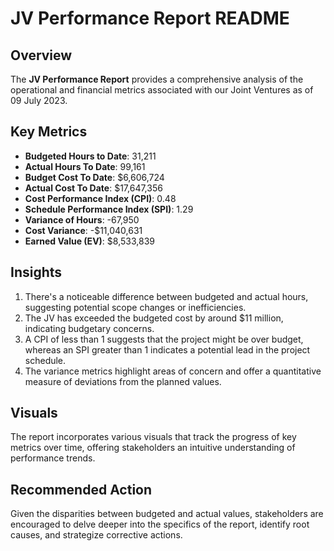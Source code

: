 
# JV Performance Report README

## Overview
The **JV Performance Report** provides a comprehensive analysis of the operational and financial metrics associated with our Joint Ventures as of 09 July 2023.

## Key Metrics
- **Budgeted Hours to Date**: 31,211
- **Actual Hours To Date**: 99,161
- **Budget Cost To Date**: $6,606,724
- **Actual Cost To Date**: $17,647,356
- **Cost Performance Index (CPI)**: 0.48
- **Schedule Performance Index (SPI)**: 1.29
- **Variance of Hours**: -67,950
- **Cost Variance**: -$11,040,631
- **Earned Value (EV)**: $8,533,839

## Insights
1. There's a noticeable difference between budgeted and actual hours, suggesting potential scope changes or inefficiencies.
2. The JV has exceeded the budgeted cost by around $11 million, indicating budgetary concerns.
3. A CPI of less than 1 suggests that the project might be over budget, whereas an SPI greater than 1 indicates a potential lead in the project schedule.
4. The variance metrics highlight areas of concern and offer a quantitative measure of deviations from the planned values.

## Visuals
The report incorporates various visuals that track the progress of key metrics over time, offering stakeholders an intuitive understanding of performance trends.

## Recommended Action
Given the disparities between budgeted and actual values, stakeholders are encouraged to delve deeper into the specifics of the report, identify root causes, and strategize corrective actions.
